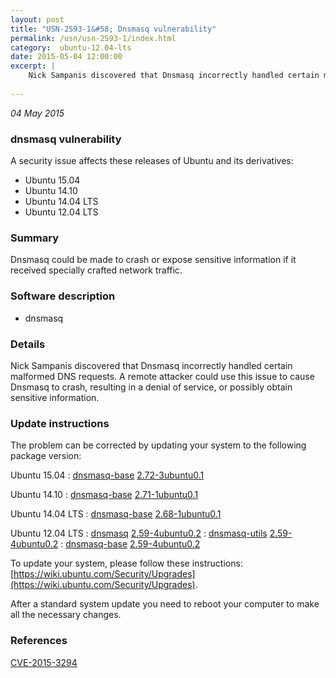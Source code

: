 ```yaml
---
layout: post
title: "USN-2593-1&#58; Dnsmasq vulnerability"
permalink: /usn/usn-2593-1/index.html
category:  ubuntu-12.04-lts
date: 2015-05-04 12:00:00
excerpt: |
    Nick Sampanis discovered that Dnsmasq incorrectly handled certain malformed DNS requests. A remote attacker could use this issue to cause Dnsmasq to crash, resulting in a denial of service, or possibly obtain sensitive information. 
    
--- 
```

 
 

*04 May 2015*

### dnsmasq vulnerability

A security issue affects these releases of Ubuntu and its derivatives:

* Ubuntu 15.04
* Ubuntu 14.10
* Ubuntu 14.04 LTS
* Ubuntu 12.04 LTS

### Summary

Dnsmasq could be made to crash or expose sensitive information if it received specially crafted network traffic.

### Software description

* dnsmasq 

### Details

Nick Sampanis discovered that Dnsmasq incorrectly handled certain malformed DNS requests. A remote attacker could use this issue to cause Dnsmasq to crash, resulting in a denial of service, or possibly obtain sensitive information. 

### Update instructions

The problem can be corrected by updating your system to the following package version:

Ubuntu 15.04
 : [dnsmasq-base](https://launchpad.net/ubuntu/+source/dnsmasq) <span> [2.72-3ubuntu0.1](https://launchpad.net/ubuntu/+source/dnsmasq/2.72-3ubuntu0.1) </span> 

Ubuntu 14.10
 : [dnsmasq-base](https://launchpad.net/ubuntu/+source/dnsmasq) <span> [2.71-1ubuntu0.1](https://launchpad.net/ubuntu/+source/dnsmasq/2.71-1ubuntu0.1) </span> 

Ubuntu 14.04 LTS
 : [dnsmasq-base](https://launchpad.net/ubuntu/+source/dnsmasq) <span> [2.68-1ubuntu0.1](https://launchpad.net/ubuntu/+source/dnsmasq/2.68-1ubuntu0.1) </span> 

Ubuntu 12.04 LTS
 : [dnsmasq](https://launchpad.net/ubuntu/+source/dnsmasq) <span> [2.59-4ubuntu0.2](https://launchpad.net/ubuntu/+source/dnsmasq/2.59-4ubuntu0.2) </span> 
 : [dnsmasq-utils](https://launchpad.net/ubuntu/+source/dnsmasq) <span> [2.59-4ubuntu0.2](https://launchpad.net/ubuntu/+source/dnsmasq/2.59-4ubuntu0.2) </span> 
 : [dnsmasq-base](https://launchpad.net/ubuntu/+source/dnsmasq) <span> [2.59-4ubuntu0.2](https://launchpad.net/ubuntu/+source/dnsmasq/2.59-4ubuntu0.2) </span> 

To update your system, please follow these instructions: [https://wiki.ubuntu.com/Security/Upgrades](https://wiki.ubuntu.com/Security/Upgrades).

After a standard system update you need to reboot your computer to make all the necessary changes. 

### References

 
 [CVE-2015-3294](http://people.ubuntu.com/~ubuntu-security/cve/CVE-2015-3294)
 

